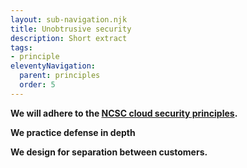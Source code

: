 ```yaml
---
layout: sub-navigation.njk
title: Unobtrusive security
description: Short extract
tags:
- principle
eleventyNavigation:
  parent: principles
  order: 5
---
```

**We will adhere to the [NCSC cloud security principles](https://www.ncsc.gov.uk/collection/cloud/the-cloud-security-principles).**

**We practice defense in depth** 

**We design for separation between customers.**
